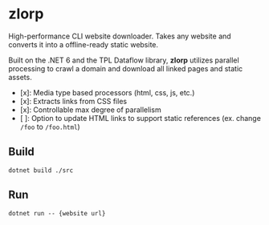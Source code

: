 # zlorp
High-performance CLI website downloader. Takes any website and converts it into a offline-ready static website.

Built on the .NET 6 and the TPL Dataflow library, **zlorp** utilizes parallel processing to crawl a domain and download all linked pages and static assets. 

- [x]: Media type based processors (html, css, js, etc.)
- [x]: Extracts links from CSS files
- [x]: Controllable max degree of parallelism
- [ ]: Option to update HTML links to support static references (ex. change `/foo` to `/foo.html`)


## Build
`dotnet build ./src`

## Run
`dotnet run -- {website url}`